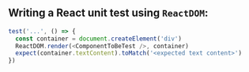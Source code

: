 ## Writing a React unit test using `ReactDOM`:

```js
test('...', () => {
  const container = document.createElement('div')
  ReactDOM.render(<ComponentToBeTest />, container)
  expect(container.textContent).toMatch('<expected text content>')
})
```
